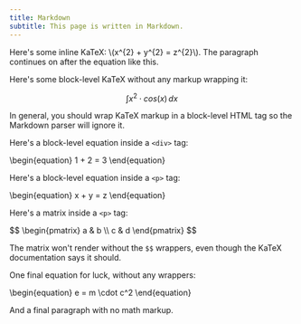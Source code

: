 ```yaml
---
title: Markdown
subtitle: This page is written in Markdown.
---
```


Here's some inline KaTeX: \\(x^{2} + y^{2} = z^{2}\\).
The paragraph continues on after the equation like this.

Here's some block-level KaTeX without any markup wrapping it:

$$
    \int x^2 \cdot cos(x) \, dx
$$

In general, you should wrap KaTeX markup in a block-level HTML tag so the
Markdown parser will ignore it.

Here's a block-level equation inside a `<div>` tag:

<div>
    \begin{equation}
        1 + 2 = 3
    \end{equation}
</div>

Here's a block-level equation inside a `<p>` tag:

<p>
    \begin{equation}
        x + y = z
    \end{equation}
</p>

Here's a matrix inside a `<p>` tag:

<p>
    $$
    \begin{pmatrix}
        a & b \\
        c & d
    \end{pmatrix}
    $$
</p>

The matrix won't render without the `$$` wrappers, even though the KaTeX
documentation says it should.

One final equation for luck, without any wrappers:

\begin{equation}
    e = m \cdot c^2
\end{equation}

And a final paragraph with no math markup.

